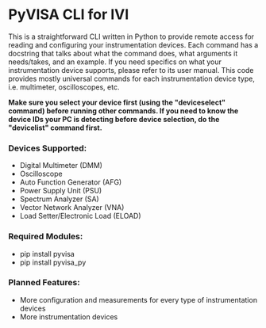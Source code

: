 # PyVISA CLI for IVI

This is a straightforward CLI written in Python to provide remote access for reading and configuring your instrumentation devices. Each command has a docstring that talks about what the command does, what arguments it needs/takes, and an example. If you need specifics on what your instrumentation device supports, please refer to its user manual. This code provides mostly universal commands for each instrumentation device type, i.e. multimeter, oscilloscopes, etc.

**Make sure you select your device first (using the "deviceselect" command) before running other commands. If you need to know the device IDs your PC is detecting before device selection, do the "devicelist" command first.**

### Devices Supported:

- Digital Multimeter (DMM)
- Oscilloscope
- Auto Function Generator (AFG)
- Power Supply Unit (PSU)
- Spectrum Analyzer (SA)
- Vector Network Analyzer (VNA)
- Load Setter/Electronic Load (ELOAD)

### Required Modules:

- pip install pyvisa
- pip install pyvisa_py

### Planned Features:

- More configuration and measurements for every type of instrumentation devices
- More instrumentation devices
